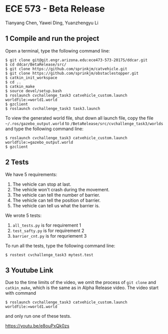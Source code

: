 # ECE 573 - Beta Release
Tianyang Chen, Yawei Ding, Yuanzhengyu Li

## 1 Compile and run the project

Open a terminal, type the following command line:

	$ git clone git@git.engr.arizona.edu:ece473-573-2017S/ddcar.git
	$ cd ddcar/BetaRelease/src/
	$ git clone https://github.com/sprinkjm/catvehicle.git
	$ git clone https://github.com/sprinkjm/obstaclestopper.git
	$ catkin_init_workspace
	$ cd ..
	$ catkin_make
	$ source devel/setup.bash
	$ roslaunch cvchallenge_task3 catvehicle_custom.launch worldfile:=world1.world
	$ gzclient 
	$ roslaunch cvchallenge_task3 task3.launch

To view the generated world file, shut down all launch file, copy the file `~/.ros/gazebo_output.world` to `/BetaRelease/src/cvchallenge_task3/worlds` and type the following command line:

	$ roslaunch cvchallenge_task3 catvehicle_custom.launch worldfile:=gazebo_output.world
	$ gzclient
	
## 2 Tests

We have 5 requirements:

1. The vehicle can stop at last.
2. The vehicle won't crash during the movement.
3. The vehicle can tell the number of barrier.
4. The vehicle can tell the position of barrier.
5. The vehicle can tell us what the barrier is.

We wrote 5 tests: 

1. `all_tests.py` is for requirement 1
2. `test_safty.py` is for requirement 2
3. `barrier_cnt.py` is for requriement 3

To run all the tests, type the following command line:

	$ rostest cvchallenge_task3 mytest.test

## 3 Youtube Link

Due to the time limits of the video, we omit the process of `git clone` and `catkin_make`, which is the same as in Alpha Release video. The video start with command 

	$ roslaunch cvchallenge_task3 catvehicle_custom.launch worldfile:=world1.world 
	
and only run one of these tests.

https://youtu.be/e8ouPxQk0zs